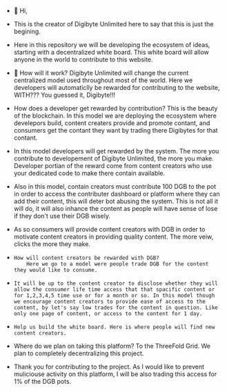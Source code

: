 - 👋 Hi, 
-   This is the creator of Digibyte Unlimited here to say that this is just the begining. 

-   Here in this repository we will be developing the ecosystem of ideas, starting with a decentralized white board. This white board will allow anyone in the world to contribute to this website.

- 🌱 How will it work?
        Digibyte Unlimited will change the current centralized model used throughout most of the world. Here we developers will automaticlly be rewarded for contributing to the website, WITH??? You guessed it, Digibyte!!!
        
-    How does a developer get rewarded by contribution? This is the beauty of the blockchain. In this model we are deploying the ecosystem where develepors build, content creaters provide and promote contant, and consumers get the contant they want by trading there Digibytes for that contant. 

-    In this model developers will get rewarded by the system. The more you contribute to developement of Digibyte Unlimited, the more you make. Developer portian of the reward come from content creators who use your dedicated code to make there contain available. 

-    Also in this model, contain creators must contribute 100 DGB to the pot in order to access the contributer dashboard or platform where they can add their content, this will deter bot abusing the system. This is not all it will do, it will also inhance the content as people will have sense of lose if they don't use their DGB wisely.

-    As so consumers will provide content creators with DGB in order to motivate content creators in providing quality content. The more veiw, clicks the more they make.

-     How will content creators be rewarded with DGB?
          Here we go to a model were people trade DGB for the content they would like to consume.
          
-     It will be up to the content creator to disclose whether they will allow the consumer life time access that that spacific content or for 1,2,3,4,5 time use or for a month or so. In this model though we encourage content creators to provide ease of access to the content, by let's say low trades for the content in question. Like only one page of content, or access to the content for 1 day. 

-     Help us build the white board. Here is where people will find new content creators. 

- Where do we plan on taking this platform?
               To the ThreeFold Grid. We plan to completely decentralizing this project. 
               
- Thank you for contributing to the project. As I would like to prevent muliciouse activity on this platform, I will be also trading this access for 1% of the DGB pots. 
   
<!---
dgbU/dgbU is a ✨ special ✨ repository because its `README.md` (this file) appears on your GitHub profile.
You can click the Preview link to take a look at your changes.
--->
